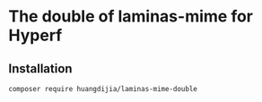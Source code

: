 # The double of laminas-mime for Hyperf

## Installation

```bash
composer require huangdijia/laminas-mime-double
```
